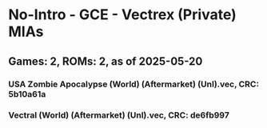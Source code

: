 # No-Intro - GCE - Vectrex (Private) MIAs
## Games: 2, ROMs: 2, as of 2025-05-20

### USA Zombie Apocalypse (World) (Aftermarket) (Unl).vec, CRC: 5b10a61a
### Vectral (World) (Aftermarket) (Unl).vec, CRC: de6fb997
